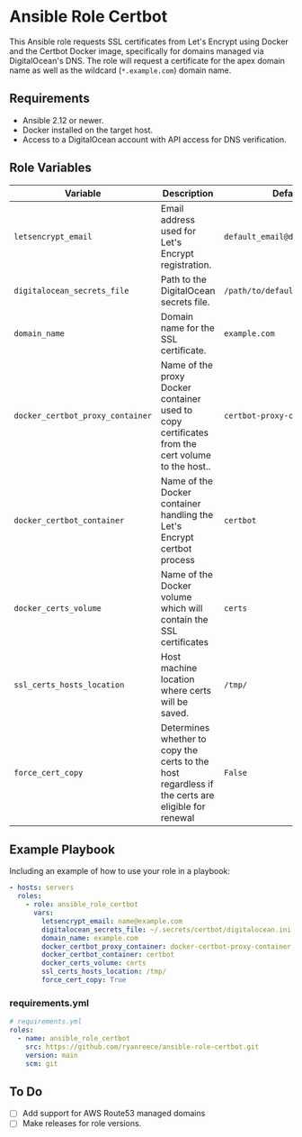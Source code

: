 # Ansible Role Certbot

This Ansible role requests SSL certificates from Let's Encrypt using Docker and the Certbot Docker image, specifically for domains managed via DigitalOcean's DNS. The role will request a certificate for the apex domain name as well as the wildcard (`*.example.com`) domain name.

## Requirements

- Ansible 2.12 or newer.
- Docker installed on the target host.
- Access to a DigitalOcean account with API access for DNS verification.

## Role Variables

| Variable                    | Description                                        | Default                         |
|-----------------------------|----------------------------------------------------|---------------------------------|
| `letsencrypt_email`         | Email address used for Let's Encrypt registration. | `default_email@domain.com`      |
| `digitalocean_secrets_file` | Path to the DigitalOcean secrets file.             | `/path/to/default/secrets.ini`  |
| `domain_name`               | Domain name for the SSL certificate.               | `example.com`                   |
| `docker_certbot_proxy_container`    | Name of the proxy Docker container used to copy certificates from the cert volume to the host.. | `certbot-proxy-container`       |
| `docker_certbot_container` | Name of the Docker container handling the Let's Encrypt certbot process | `certbot` |
| `docker_certs_volume` | Name of the Docker volume which will contain the SSL certificates | `certs` |
| `ssl_certs_hosts_location`  | Host machine location where certs will be saved.   | `/tmp/`                         |
| `force_cert_copy`           | Determines whether to copy the certs to the host regardless if the certs are eligible for renewal | `False` |

## Example Playbook

Including an example of how to use your role in a playbook:

```yaml
- hosts: servers
  roles:
    - role: ansible_role_certbot
      vars:
        letsencrypt_email: name@example.com
        digitalocean_secrets_file: ~/.secrets/certbot/digitalocean.ini
        domain_name: example.com
        docker_certbot_proxy_container: docker-certbot-proxy-container
        docker_certbot_container: certbot
        docker_certs_volume: certs
        ssl_certs_hosts_location: /tmp/
        force_cert_copy: True
```

### requirements.yml

```yaml
# requirements.yml
roles:
  - name: ansible_role_certbot
    src: https://github.com/ryanreece/ansible-role-certbot.git
    version: main
    scm: git
```

## To Do
- [ ] Add support for AWS Route53 managed domains
- [ ] Make releases for role versions.
